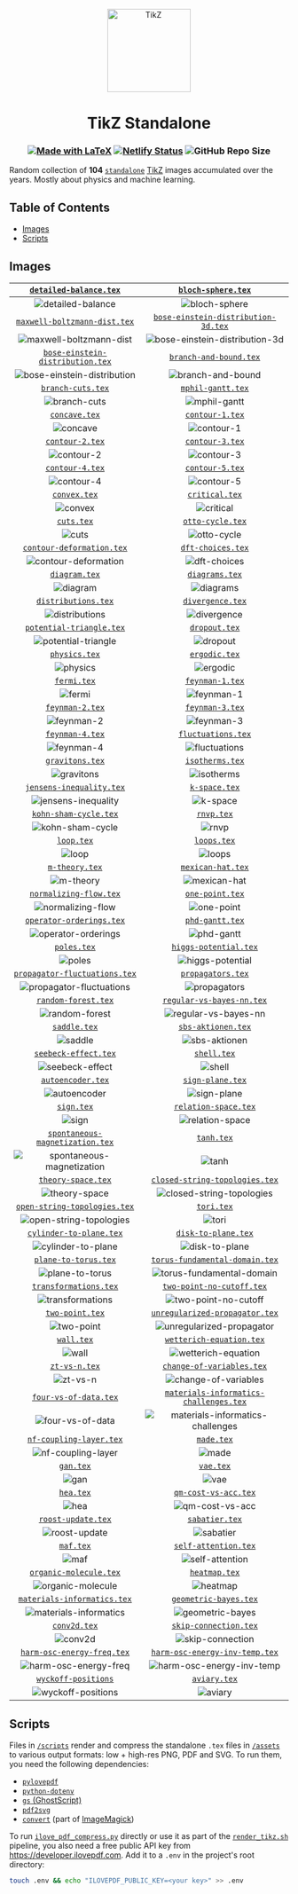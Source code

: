 <p align="center">
  <a href="https://svelte-tikz.netlify.app">
    <img src="site/static/favicon.svg" alt="TikZ" height=150>
  </a>
</p>

<h1 align="center">TikZ Standalone</h1>

<h3 align="center">

[![Made with LaTeX](https://img.shields.io/badge/Made%20with-LaTeX-1f425f.svg)](https://latex-project.org)
[![Netlify Status](https://api.netlify.com/api/v1/badges/a0303431-0e3a-44f8-af97-1071ec922f53/deploy-status)](https://app.netlify.com/sites/svelte-tikz/deploys)
![GitHub Repo Size](https://img.shields.io/github/repo-size/janosh/tikz?label=Repo+Size)

</h3>

Random collection of **104** [`standalone`](https://ctan.org/pkg/standalone) [TikZ](https://ctan.org/pkg/pgf) images accumulated over the years. Mostly about physics and machine learning.

## Table of Contents

- [Images](#images)
- [Scripts](#scripts)

## Images

|                        [`detailed-balance.tex`](assets/detailed-balance)                        |                                     [`bloch-sphere.tex`](assets/bloch-sphere)                                     |
| :---------------------------------------------------------------------------------------------: | :---------------------------------------------------------------------------------------------------------------: |
|                ![detailed-balance](assets/detailed-balance/detailed-balance.png)                |                               ![bloch-sphere](assets/bloch-sphere/bloch-sphere.png)                               |
|                  [`maxwell-boltzmann-dist.tex`](assets/maxwell-boltzmann-dist)                  |                    [`bose-einstein-distribution-3d.tex`](assets/bose-einstein-distribution-3d)                    |
|       ![maxwell-boltzmann-dist](assets/maxwell-boltzmann-dist/maxwell-boltzmann-dist.png)       |     ![bose-einstein-distribution-3d](assets/bose-einstein-distribution-3d/bose-einstein-distribution-3d.png)      |
|              [`bose-einstein-distribution.tex`](assets/bose-einstein-distribution)              |                                 [`branch-and-bound.tex`](assets/branch-and-bound)                                 |
| ![bose-einstein-distribution](assets/bose-einstein-distribution/bose-einstein-distribution.png) |                         ![branch-and-bound](assets/branch-and-bound/branch-and-bound.png)                         |
|                             [`branch-cuts.tex`](assets/branch-cuts)                             |                                      [`mphil-gantt.tex`](assets/mphil-gantt)                                      |
|                       ![branch-cuts](assets/branch-cuts/branch-cuts.png)                        |                                ![mphil-gantt](assets/mphil-gantt/mphil-gantt.png)                                 |
|                                 [`concave.tex`](assets/concave)                                 |                                        [`contour-1.tex`](assets/contour-1)                                        |
|                             ![concave](assets/concave/concave.png)                              |                                   ![contour-1](assets/contour-1/contour-1.png)                                    |
|                               [`contour-2.tex`](assets/contour-2)                               |                                        [`contour-3.tex`](assets/contour-3)                                        |
|                          ![contour-2](assets/contour-2/contour-2.png)                           |                                   ![contour-3](assets/contour-3/contour-3.png)                                    |
|                               [`contour-4.tex`](assets/contour-4)                               |                                        [`contour-5.tex`](assets/contour-5)                                        |
|                          ![contour-4](assets/contour-4/contour-4.png)                           |                                   ![contour-5](assets/contour-5/contour-5.png)                                    |
|                                  [`convex.tex`](assets/convex)                                  |                                         [`critical.tex`](assets/critical)                                         |
|                               ![convex](assets/convex/convex.png)                               |                                     ![critical](assets/critical/critical.png)                                     |
|                                    [`cuts.tex`](assets/cuts)                                    |                                       [`otto-cycle.tex`](assets/otto-cycle)                                       |
|                                  ![cuts](assets/cuts/cuts.png)                                  |                                  ![otto-cycle](assets/otto-cycle/otto-cycle.png)                                  |
|                     [`contour-deformation.tex`](assets/contour-deformation)                     |                                      [`dft-choices.tex`](assets/dft-choices)                                      |
|           ![contour-deformation](assets/contour-deformation/contour-deformation.png)            |                                ![dft-choices](assets/dft-choices/dft-choices.png)                                 |
|                                 [`diagram.tex`](assets/diagram)                                 |                                         [`diagrams.tex`](assets/diagrams)                                         |
|                             ![diagram](assets/diagram/diagram.png)                              |                                     ![diagrams](assets/diagrams/diagrams.png)                                     |
|                           [`distributions.tex`](assets/distributions)                           |                                       [`divergence.tex`](assets/divergence)                                       |
|                    ![distributions](assets/distributions/distributions.png)                     |                                  ![divergence](assets/divergence/divergence.png)                                  |
|                      [`potential-triangle.tex`](assets/potential-triangle)                      |                                          [`dropout.tex`](assets/dropout)                                          |
|             ![potential-triangle](assets/potential-triangle/potential-triangle.png)             |                                      ![dropout](assets/dropout/dropout.png)                                       |
|                                 [`physics.tex`](assets/physics)                                 |                                          [`ergodic.tex`](assets/ergodic)                                          |
|                             ![physics](assets/physics/physics.png)                              |                                      ![ergodic](assets/ergodic/ergodic.png)                                       |
|                                   [`fermi.tex`](assets/fermi)                                   |                                        [`feynman-1.tex`](assets/feynman-1)                                        |
|                                ![fermi](assets/fermi/fermi.png)                                 |                                   ![feynman-1](assets/feynman-1/feynman-1.png)                                    |
|                               [`feynman-2.tex`](assets/feynman-2)                               |                                        [`feynman-3.tex`](assets/feynman-3)                                        |
|                          ![feynman-2](assets/feynman-2/feynman-2.png)                           |                                   ![feynman-3](assets/feynman-3/feynman-3.png)                                    |
|                               [`feynman-4.tex`](assets/feynman-4)                               |                                     [`fluctuations.tex`](assets/fluctuations)                                     |
|                          ![feynman-4](assets/feynman-4/feynman-4.png)                           |                               ![fluctuations](assets/fluctuations/fluctuations.png)                               |
|                               [`gravitons.tex`](assets/gravitons)                               |                                        [`isotherms.tex`](assets/isotherms)                                        |
|                          ![gravitons](assets/gravitons/gravitons.png)                           |                                   ![isotherms](assets/isotherms/isotherms.png)                                    |
|                      [`jensens-inequality.tex`](assets/jensens-inequality)                      |                                          [`k-space.tex`](assets/k-space)                                          |
|             ![jensens-inequality](assets/jensens-inequality/jensens-inequality.png)             |                                      ![k-space](assets/k-space/k-space.png)                                       |
|                         [`kohn-sham-cycle.tex`](assets/kohn-sham-cycle)                         |                                             [`rnvp.tex`](assets/rnvp)                                             |
|                 ![kohn-sham-cycle](assets/kohn-sham-cycle/kohn-sham-cycle.png)                  |                                           ![rnvp](assets/rnvp/rnvp.png)                                           |
|                                    [`loop.tex`](assets/loop)                                    |                                            [`loops.tex`](assets/loops)                                            |
|                                  ![loop](assets/loop/loop.png)                                  |                                         ![loops](assets/loops/loops.png)                                          |
|                                [`m-theory.tex`](assets/m-theory)                                |                                      [`mexican-hat.tex`](assets/mexican-hat)                                      |
|                            ![m-theory](assets/m-theory/m-theory.png)                            |                                ![mexican-hat](assets/mexican-hat/mexican-hat.png)                                 |
|                        [`normalizing-flow.tex`](assets/normalizing-flow)                        |                                        [`one-point.tex`](assets/one-point)                                        |
|                ![normalizing-flow](assets/normalizing-flow/normalizing-flow.png)                |                                   ![one-point](assets/one-point/one-point.png)                                    |
|                      [`operator-orderings.tex`](assets/operator-orderings)                      |                                        [`phd-gantt.tex`](assets/phd-gantt)                                        |
|             ![operator-orderings](assets/operator-orderings/operator-orderings.png)             |                                   ![phd-gantt](assets/phd-gantt/phd-gantt.png)                                    |
|                                   [`poles.tex`](assets/poles)                                   |                                  [`higgs-potential.tex`](assets/higgs-potential)                                  |
|                                ![poles](assets/poles/poles.png)                                 |                          ![higgs-potential](assets/higgs-potential/higgs-potential.png)                           |
|                 [`propagator-fluctuations.tex`](assets/propagator-fluctuations)                 |                                      [`propagators.tex`](assets/propagators)                                      |
|     ![propagator-fluctuations](assets/propagator-fluctuations/propagator-fluctuations.png)      |                                ![propagators](assets/propagators/propagators.png)                                 |
|                           [`random-forest.tex`](assets/random-forest)                           |                              [`regular-vs-bayes-nn.tex`](assets/regular-vs-bayes-nn)                              |
|                    ![random-forest](assets/random-forest/random-forest.png)                     |                    ![regular-vs-bayes-nn](assets/regular-vs-bayes-nn/regular-vs-bayes-nn.png)                     |
|                                  [`saddle.tex`](assets/saddle)                                  |                                     [`sbs-aktionen.tex`](assets/sbs-aktionen)                                     |
|                               ![saddle](assets/saddle/saddle.png)                               |                               ![sbs-aktionen](assets/sbs-aktionen/sbs-aktionen.png)                               |
|                          [`seebeck-effect.tex`](assets/seebeck-effect)                          |                                            [`shell.tex`](assets/shell)                                            |
|                   ![seebeck-effect](assets/seebeck-effect/seebeck-effect.png)                   |                                         ![shell](assets/shell/shell.png)                                          |
|                             [`autoencoder.tex`](assets/autoencoder)                             |                                       [`sign-plane.tex`](assets/sign-plane)                                       |
|                       ![autoencoder](assets/autoencoder/autoencoder.png)                        |                                  ![sign-plane](assets/sign-plane/sign-plane.png)                                  |
|                                    [`sign.tex`](assets/sign)                                    |                                   [`relation-space.tex`](assets/relation-space)                                   |
|                                  ![sign](assets/sign/sign.png)                                  |                            ![relation-space](assets/relation-space/relation-space.png)                            |
|               [`spontaneous-magnetization.tex`](assets/spontaneous-magnetization)               |                                             [`tanh.tex`](assets/tanh)                                             |
|  ![spontaneous-magnetization](assets/spontaneous-magnetization/spontaneous-magnetization.png)   |                                           ![tanh](assets/tanh/tanh.png)                                           |
|                            [`theory-space.tex`](assets/theory-space)                            |                         [`closed-string-topologies.tex`](assets/closed-string-topologies)                         |
|                      ![theory-space](assets/theory-space/theory-space.png)                      |             ![closed-string-topologies](assets/closed-string-topologies/closed-string-topologies.png)             |
|                  [`open-string-topologies.tex`](assets/open-string-topologies)                  |                                             [`tori.tex`](assets/tori)                                             |
|       ![open-string-topologies](assets/open-string-topologies/open-string-topologies.png)       |                                           ![tori](assets/tori/tori.png)                                           |
|                       [`cylinder-to-plane.tex`](assets/cylinder-to-plane)                       |                                    [`disk-to-plane.tex`](assets/disk-to-plane)                                    |
|              ![cylinder-to-plane](assets/cylinder-to-plane/cylinder-to-plane.png)               |                             ![disk-to-plane](assets/disk-to-plane/disk-to-plane.png)                              |
|                          [`plane-to-torus.tex`](assets/plane-to-torus)                          |                         [`torus-fundamental-domain.tex`](assets/torus-fundamental-domain)                         |
|                   ![plane-to-torus](assets/plane-to-torus/plane-to-torus.png)                   |             ![torus-fundamental-domain](assets/torus-fundamental-domain/torus-fundamental-domain.png)             |
|                         [`transformations.tex`](assets/transformations)                         |                              [`two-point-no-cutoff.tex`](assets/two-point-no-cutoff)                              |
|                 ![transformations](assets/transformations/transformations.png)                  |                    ![two-point-no-cutoff](assets/two-point-no-cutoff/two-point-no-cutoff.png)                     |
|                               [`two-point.tex`](assets/two-point)                               |                         [`unregularized-propagator.tex`](assets/unregularized-propagator)                         |
|                          ![two-point](assets/two-point/two-point.png)                           |    ![unregularized-propagator](assets/unregularized-propagator-diagrams/unregularized-propagator-diagrams.png)    |
|                                    [`wall.tex`](assets/wall)                                    |                               [`wetterich-equation.tex`](assets/wetterich-equation)                               |
|                                  ![wall](assets/wall/wall.png)                                  |                      ![wetterich-equation](assets/wetterich-equation/wetterich-equation.png)                      |
|                                 [`zt-vs-n.tex`](assets/zt-vs-n)                                 |                              [`change-of-variables.tex`](assets/change-of-variables)                              |
|                             ![zt-vs-n](assets/zt-vs-n/zt-vs-n.png)                              |                    ![change-of-variables](assets/change-of-variables/change-of-variables.png)                     |
|                         [`four-vs-of-data.tex`](assets/four-vs-of-data)                         |                 [`materials-informatics-challenges.tex`](assets/materials-informatics-challenges)                 |
|                 ![four-vs-of-data](assets/four-vs-of-data/four-vs-of-data.png)                  | ![materials-informatics-challenges](assets/materials-informatics-challenges/materials-informatics-challenges.png) |
|                       [`nf-coupling-layer.tex`](assets/nf-coupling-layer)                       |                                             [`made.tex`](assets/made)                                             |
|              ![nf-coupling-layer](assets/nf-coupling-layer/nf-coupling-layer.png)               |                                           ![made](assets/made/made.png)                                           |
|                                     [`gan.tex`](assets/gan)                                     |                                              [`vae.tex`](assets/vae)                                              |
|                                   ![gan](assets/gan/gan.png)                                    |                                            ![vae](assets/vae/vae.png)                                             |
|                                     [`hea.tex`](assets/hea)                                     |                                   [`qm-cost-vs-acc.tex`](assets/qm-cost-vs-acc)                                   |
|                                   ![hea](assets/hea/hea.png)                                    |                            ![qm-cost-vs-acc](assets/qm-cost-vs-acc/qm-cost-vs-acc.png)                            |
|                            [`roost-update.tex`](assets/roost-update)                            |                                         [`sabatier.tex`](assets/sabatier)                                         |
|                      ![roost-update](assets/roost-update/roost-update.png)                      |                                     ![sabatier](assets/sabatier/sabatier.png)                                     |
|                                     [`maf.tex`](assets/maf)                                     |                                   [`self-attention.tex`](assets/self-attention)                                   |
|                                   ![maf](assets/maf/maf.png)                                    |                            ![self-attention](assets/self-attention/self-attention.png)                            |
|                        [`organic-molecule.tex`](assets/organic-molecule)                        |                                          [`heatmap.tex`](assets/heatmap)                                          |
|                ![organic-molecule](assets/organic-molecule/organic-molecule.png)                |                                      ![heatmap](assets/heatmap/heatmap.png)                                       |
|                   [`materials-informatics.tex`](assets/materials-informatics)                   |                                  [`geometric-bayes.tex`](assets/geometric-bayes)                                  |
|        ![materials-informatics](assets/materials-informatics/materials-informatics.png)         |                          ![geometric-bayes](assets/geometric-bayes/geometric-bayes.png)                           |
|                                  [`conv2d.tex`](assets/conv2d)                                  |                                  [`skip-connection.tex`](assets/skip-connection)                                  |
|                               ![conv2d](assets/conv2d/conv2d.png)                               |                          ![skip-connection](assets/skip-connection/skip-connection.png)                           |
|                    [`harm-osc-energy-freq.tex`](assets/harm-osc-energy-freq)                    |                         [`harm-osc-energy-inv-temp.tex`](assets/harm-osc-energy-inv-temp)                         |
|          ![harm-osc-energy-freq](assets/harm-osc-energy-freq/harm-osc-energy-freq.png)          |             ![harm-osc-energy-inv-temp](assets/harm-osc-energy-inv-temp/harm-osc-energy-inv-temp.png)             |
|                         [`wyckoff-positions`](assets/wyckoff-positions)                         |                                           [`aviary.tex`](assets/aviary)                                           |
|              ![wyckoff-positions](assets/wyckoff-positions/wyckoff-positions.png)               |                                        ![aviary](assets/aviary/aviary.png)                                        |

## Scripts

Files in [`/scripts`](scripts) render and compress the standalone `.tex` files in [`/assets`](assets) to various output formats: low + high-res PNG, PDF and SVG. To run them, you need the following dependencies:

- [`pylovepdf`](https://github.com/AndyCyberSec/pylovepdf)
- [`python-dotenv`](https://github.com/theskumar/python-dotenv)
- [`gs` (GhostScript)](https://ghostscript.com)
- [`pdf2svg`](https://github.com/dawbarton/pdf2svg)
- [`convert`](https://linux.die.net/man/1/convert) (part of [ImageMagick](https://imagemagick.org/script))

To run [`ilove_pdf_compress.py`](scripts/ilove_pdf_compress.py) directly or use it as part of the [`render_tikz.sh`](scripts/render_tikz.sh) pipeline, you also need a free public API key from <https://developer.ilovepdf.com>. Add it to a `.env` in the project's root directory:

```sh
touch .env && echo "ILOVEPDF_PUBLIC_KEY=<your key>" >> .env
```
